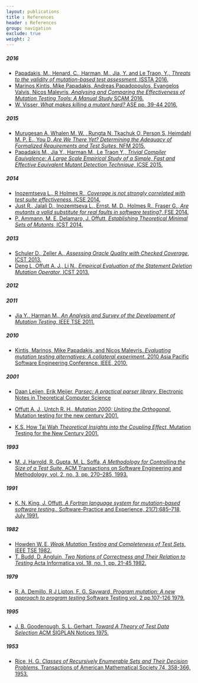 ```yaml
---
layout: publications
title : References
header : References
group: navigation
exclude: true
weight: 2
---
```


##### 2016

* <a id='papadakis2016threats' href='#papadakis2016threats'>Papadakis, M., Henard, C., Harman, M., Jia, Y. and Le Traon, Y., *Threats to the validity of mutation-based test assessment*, ISSTA 2016.</a>
* <a id='kintis2016analysing' href='#kintis2016analysing'>Marinos Kintis, Mike Papadakis, Andreas Papadopoulos, Evangelos Valvis, Nicos Malevris, *Analysing and Comparing the Effectiveness of Mutation Testing Tools: A Manual Study* SCAM 2016.</a>
* <a id='visser2016what' href='#visser2016what'> W. Visser, *What makes killing a mutant hard?* ASE pp. 39-44 2016.</a>

##### 2015

* <a id='murugesan2015are' href='#murugesan2015are'>Murugesan A, Whalen M. W. , Rungta N, Tkachuk O, Person S, Heimdahl M. P. E., You D, *Are We There Yet? Determining the Adequacy of Formalized Requirements and Test Suites*, NFM 2015.</a>
* <a id='papadakis2015trivial' href='#papadakis2015trivial'>Papadakis M.,  Jia Y.,  Harman M.,  Le Traon Y., *Trivial Compiler Equivalence: A Large Scale Empirical Study of a Simple, Fast and Effective Equivalent Mutant Detection Technique*, ICSE 2015.</a>

##### 2014

* <a id='inozemtseva2014coverage' href='#inozemtseva2014coverage'>Inozemtseva L., R Holmes R., *Coverage is not strongly correlated with test suite effectiveness*, ICSE 2014.</a>
* <a id='just2014are' href='#just2014are'>Just R., Jalali D., Inozemtseva L., Ernst. M. D., Holmes R., Fraser G., *Are mutants a valid substitute for real faults in software testing?*, FSE 2014.</a>
* <a id='ammann2014establishing' href='#ammann2014establishing'> P. Ammann, M. E. Delamaro, J. Offutt, *Establishing Theoretical Minimal Sets of Mutants*, ICST 2014.</a>

##### 2013

* <a id='schuler2013assessing' href='#schuler2013assessing'>Schuler D., Zeller A., *Assessing Oracle Quality with Checked Coverage*, ICST 2013.</a>
* <a id='offutt2013empirical' href='#offutt2013empirical'>Deng L, Offutt A. J., Li N., *Empirical Evaluation of the Statement Deletion Mutation Operator*, ICST 2013.</a>

##### 2012

##### 2011

* <a id='jia2011an' href='#jia2011an'>Jia Y.,  Harman M., *An Analysis and Survey of the Development of Mutation Testing*, IEEE TSE 2011.</a>

##### 2010

* <a id='kintis2010evaluating' href='#kintis2010evaluating'>Kintis, Marinos, Mike Papadakis, and Nicos Malevris. *Evaluating mutation testing alternatives: A collateral experiment.* 2010 Asia Pacific Software Engineering Conference. IEEE, 2010.</a>

##### 2001

* <a id='leijen2001parsec' href='#leijen2001parsec'>Daan Leijen, Erik Meijer, *Parsec:  A practical parser library*, Electronic Notes in Theoretical Computer Science </a>

* <a id='offutt2001uniting' href='#offutt2001uniting'>Offutt A. J., Untch R. H., *Mutation 2000: Uniting the Orthogonal*, Mutation testing for the new century 2001.</a>
* <a id='wah2001theoretical' href='#wah2001theoretical'>K.S. How Tai Wah *Theoretical Insights into the Coupling Effect*, Mutation Testing for the New Century 2001.</a>

##### 1993

* <a id='harrold1993a' href='#harrold1993a'> M. J. Harrold, R. Gupta, M. L. Soffa, *A Methodology for Controlling the Size of a Test Suite*, ACM Transactions on Software Engineering and Methodology, vol. 2, no. 3, pp. 270–285, 1993.</a>

##### 1991

* <a id='king1991a' href='#king1991a'>K. N. King, J. Offutt, *A Fortran language system for mutation-based software testing.*, Software-Practice and Experience, 21(7):685–718, July 1991.</a>

##### 1982

* <a id='howden1982completeness' href='#howden1982completeness'>Howden W. E, *Weak Mutation Testing and Completeness of Test Sets*, IEEE TSE 1982.</a>
* <a id='budd1982two' href='#budd1982two'> T. Budd, D. Angluin, *Two Notions of Correctness and Their Relation to Testing* Acta Informatica vol. 18, no. 1, pp. 21-45 1982.</a>

##### 1979

* <a id='demillo1979program' href='#demillo1979program'> R. A. Demillo, R J Lipton, F. G. Sayward, *Program mutation: A new approach to program testing* Software Testing vol. 2 pp.107-126 1979.</a>

##### 1995

* <a id='goodenough1975toward' href='#goodenough1975toward'> J. B. Goodenough, S. L. Gerhart, *Toward A Theory of Test Data Selection* ACM SIGPLAN Notices 1975.</a>

##### 1953

* <a id='rice1953classes' href='#rice1953classes'>Rice, H. G. *Classes of Recursively Enumerable Sets and Their Decision Problems.* Transactions of American Mathematical Society 74, 358-366, 1953.</a>


